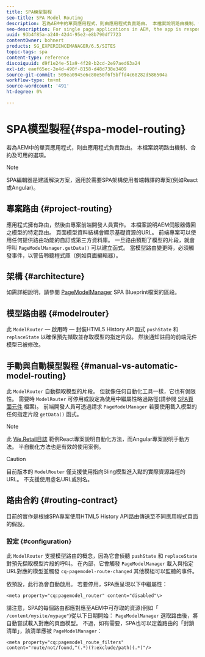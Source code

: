 ```yaml
---
title: SPA模型製程
seo-title: SPA Model Routing
description: 若為AEM中的單頁應用程式，則由應用程式負責路由。 本檔案說明路由機制、合約及可用的選項。
seo-description: For single page applications in AEM, the app is responsible for the routing. This document describes the routing mechanism, the contract, and options available.
uuid: 93b4f85a-a240-42d4-95e2-e8b790df7723
contentOwner: bohnert
products: SG_EXPERIENCEMANAGER/6.5/SITES
topic-tags: spa
content-type: reference
discoiquuid: d9f1e24e-51a9-4f28-b2cd-2e97aed63a24
exl-id: eaef65ec-2e4d-490f-8158-d48d738e3409
source-git-commit: 509ea0945e6c80e50f6f5bffd4c68282d586504a
workflow-type: tm+mt
source-wordcount: '491'
ht-degree: 0%

---
```


# SPA模型製程{#spa-model-routing}

若為AEM中的單頁應用程式，則由應用程式負責路由。 本檔案說明路由機制、合約及可用的選項。

>[!NOTE]
>
>SPA編輯器是建議解決方案，適用於需要SPA架構使用者端轉譯的專案(例如React或Angular)。

## 專案路由 {#project-routing}

應用程式擁有路由，然後由專案前端開發人員實作。 本檔案說明AEM伺服器傳回之模型的特定路由。 頁面模型資料結構會顯示基礎資源的URL。 前端專案可以使用任何提供路由功能的自訂或第三方資料庫。 一旦路由預期了模型的片段，就會呼叫 `PageModelManager.getData()` 可以建立函式。 當模型路由變更時，必須觸發事件，以警告聆聽程式庫（例如頁面編輯器）。

## 架構 {#architecture}

如需詳細說明，請參閱 [PageModelManager](/help/sites-developing/spa-blueprint.md#pagemodelmanager) SPA Blueprint檔案的區段。

## 模型路由器 {#modelrouter}

此 `ModelRouter`  — 啟用時 — 封裝HTML5 History API函式 `pushState` 和 `replaceState` 以確保預先擷取並存取模型的指定片段。 然後通知註冊的前端元件模型已被修改。

## 手動與自動模型製程 {#manual-vs-automatic-model-routing}

此 `ModelRouter` 自動擷取模型的片段。 但就像任何自動化工具一樣，它也有侷限性。 需要時 `ModelRouter` 可停用或設定為使用中繼屬性略過路徑(請參閱 [SPA頁面元件](/help/sites-developing/spa-page-component.md) 檔案)。 前端開發人員可透過請求 `PageModelManager` 若要使用載入模型的任何指定片段 `getData()` 函式。

>[!NOTE]
>
>此 [We.Retail日誌](https://github.com/adobe/aem-sample-we-retail-journal) 範例React專案說明自動化方法，而Angular專案說明手動方法。 半自動化方法也是有效的使用案例。

>[!CAUTION]
>
>目前版本的 `ModelRouter` 僅支援使用指向Sling模型進入點的實際資源路徑的URL。 不支援使用虛名URL或別名。

## 路由合約 {#routing-contract}

目前的實作是根據SPA專案使用HTML5 History API路由傳送至不同應用程式頁面的假設。

### 設定 {#configuration}

此 `ModelRouter` 支援模型路由的概念，因為它會偵聽 `pushState` 和 `replaceState` 對預先擷取模型片段的呼叫。 在內部，它會觸發 `PageModelManager` 載入與指定URL對應的模型並觸發 `cq-pagemodel-route-changed` 其他模組可以監聽的事件。

依預設，此行為會自動啟用。 若要停用，SPA應呈現以下中繼屬性：

```
<meta property="cq:pagemodel_router" content="disabled"\>
```

請注意，SPA的每個路由都應對應至AEM中可存取的資源(例如「 `/content/mysite/mypage"`)從以下日期開始： `PageModelManager` 選取路由後，將自動嘗試載入對應的頁面模型。 不過，如有需要，SPA也可以定義路由的「封鎖清單」，該清單應被 `PageModelManager`：

```
<meta property="cq:pagemodel_route_filters" content="route/not/found,^(.*)(?:exclude/path)(.*)"/>
```
